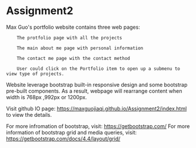 # Assignment2

Max Guo's portfolio website contains three web pages: 

		The protfolio page with all the projects

		The main about me page with personal information

		The contact me page with the contact method
		
		User could click on the Portfolio item to open up a submenu to view type of projects.
  
  
Website leverage bootstrap built-in responsive design and some bootstrap pre-built components. As a result, webpage will rearrange content when width is 768px ,992px or 1200px.

Visit github IO page: https://maxguojiaqi.github.io/Assignment2/index.html to view the details.

For more infromation of bootstrap, visit: https://getbootstrap.com/
For more information of bootstrap grid and media queries, visit: https://getbootstrap.com/docs/4.4/layout/grid/
